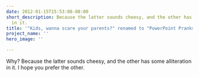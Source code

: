 ```yaml
---
date: 2012-01-15T15:53:08-08:00
short_description: Because the latter sounds cheesy, and the other has some alliteration
  in it.
title: '"Kids, wanna scare your parents?" renamed to "PowerPoint Pranks"'
project_name: ''
hero_image: ''

---
```

Why? Because the latter sounds cheesy, and the other has some alliteration in it. I hope you prefer the other.